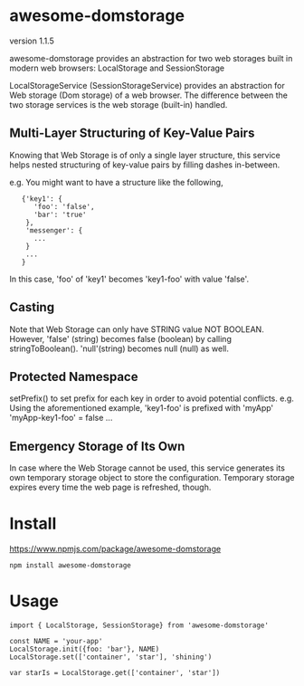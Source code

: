 # awesome-domstorage
version 1.1.5

awesome-domstorage provides an abstraction for two web storages built in modern web browsers:
LocalStorage and SessionStorage

LocalStorageService (SessionStorageService) provides an abstraction for Web storage (Dom storage) of a web browser.
The difference between the two storage services is the web storage (built-in) handled.


## Multi-Layer Structuring of Key-Value Pairs
Knowing that Web Storage is of only a single layer structure, this service
helps nested structuring of key-value pairs by filling dashes in-between.

e.g. You might want to have a structure like the following,
```
   {'key1': {
      'foo': 'false',
      'bar': 'true'
    },
    'messenger': {
      ...
    }
    ...
   }
```

In this case, 'foo' of 'key1' becomes 'key1-foo' with value 'false'.

## Casting
Note that Web Storage can only have STRING value NOT BOOLEAN. However,
'false' (string) becomes false (boolean) by calling stringToBoolean().
'null'(string) becomes null (null) as well.

## Protected Namespace
setPrefix() to set prefix for each key in order to avoid potential conflicts.
e.g. Using the aforementioned example, 'key1-foo' is prefixed with 'myApp'
    'myApp-key1-foo' = false
    ...
    
## Emergency Storage of Its Own
In case where the Web Storage cannot be used, this service generates
its own temporary storage object to store the configuration. Temporary storage
expires every time the web page is refreshed, though.

# Install
https://www.npmjs.com/package/awesome-domstorage
```
npm install awesome-domstorage
```

# Usage
```
import { LocalStorage, SessionStorage} from 'awesome-domstorage'

const NAME = 'your-app'
LocalStorage.init({foo: 'bar'}, NAME)
LocalStorage.set(['container', 'star'], 'shining')

var starIs = LocalStorage.get(['container', 'star'])
```
